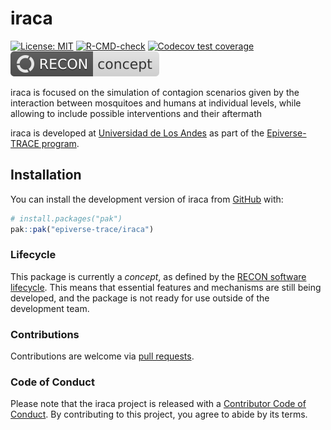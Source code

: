 
<!-- README.md is generated from README.Rmd. Please edit that file. -->
<!-- The code to render this README is stored in .github/workflows/render-readme.yaml -->
<!-- Variables marked with double curly braces will be transformed beforehand: -->
<!-- `packagename` is extracted from the DESCRIPTION file -->
<!-- `gh_repo` is extracted via a special environment variable in GitHub Actions -->

# iraca

<!-- badges: start -->

[![License:
MIT](https://img.shields.io/badge/License-MIT-yellow.svg)](https://opensource.org/license/mit/)
[![R-CMD-check](https://github.com/epiverse-trace/iraca/actions/workflows/R-CMD-check.yaml/badge.svg)](https://github.com/epiverse-trace/iraca/actions/workflows/R-CMD-check.yaml)
[![Codecov test
coverage](https://codecov.io/gh/epiverse-trace/iraca/branch/main/graph/badge.svg)](https://app.codecov.io/gh/epiverse-trace/iraca?branch=main)
[![lifecycle-concept](https://raw.githubusercontent.com/reconverse/reconverse.github.io/master/images/badge-concept.svg)](https://www.reconverse.org/lifecycle.html#concept)
<!-- badges: end -->

iraca is focused on the simulation of contagion scenarios given by the
interaction between mosquitoes and humans at individual levels, while
allowing to include possible interventions and their aftermath

<!-- This sentence is optional and can be removed -->

iraca is developed at [Universidad de Los
Andes](https://uniandes.edu.co/) as part of the [Epiverse-TRACE
program](https://data.org/initiatives/epiverse/).

## Installation

You can install the development version of iraca from
[GitHub](https://github.com/) with:

``` r
# install.packages("pak")
pak::pak("epiverse-trace/iraca")
```

### Lifecycle

This package is currently a *concept*, as defined by the [RECON software
lifecycle](https://www.reconverse.org/lifecycle.html). This means that
essential features and mechanisms are still being developed, and the
package is not ready for use outside of the development team.

### Contributions

Contributions are welcome via [pull
requests](https://github.com/epiverse-trace/iraca/pulls).

### Code of Conduct

Please note that the iraca project is released with a [Contributor Code
of
Conduct](https://github.com/epiverse-trace/.github/blob/main/CODE_OF_CONDUCT.md).
By contributing to this project, you agree to abide by its terms.
